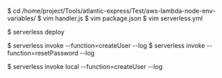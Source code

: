 $ cd /home/project/Tools/atlantic-express/Test/aws-lambda-node-env-variables/
$ vim handler.js
$ vim package.json
$ vim serverless.yml

$ serverless deploy

$ serverless invoke --function=createUser --log
$ serverless invoke --function=resetPassword --log

$ serverless invoke local --function=createUser --log

